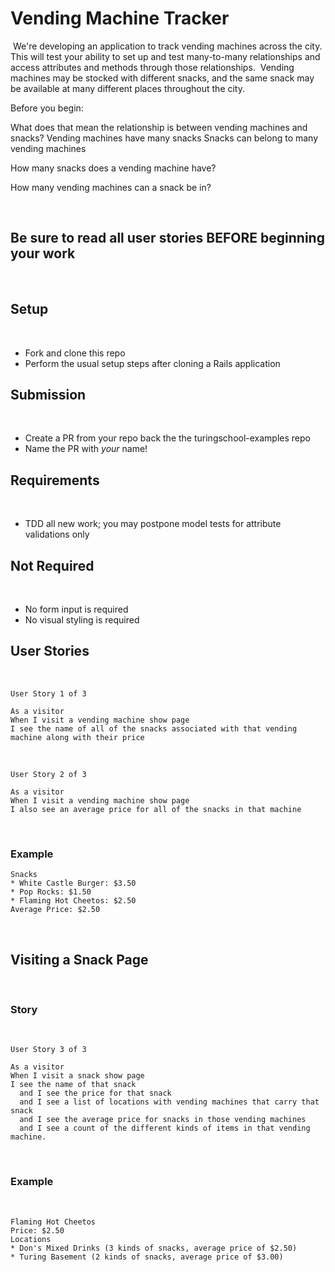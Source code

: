 # Vending Machine Tracker
​
We're developing an application to track vending machines across the city. This will test your ability to set up and test many-to-many relationships and access attributes and methods through those relationships.
​
Vending machines may be stocked with different snacks, and the same snack may be available at many different places throughout the city.

Before you begin:

What does that mean the relationship is between vending machines and snacks?
Vending machines have many snacks
Snacks can belong to many vending machines

How many snacks does a vending machine have?

How many vending machines can a snack be in?

​
## Be sure to read all user stories BEFORE beginning your work
​
## Setup
​
- Fork and clone this repo
- Perform the usual setup steps after cloning a Rails application
​
## Submission
​
- Create a PR from your repo back the the turingschool-examples repo
- Name the PR with *your* name!
​
## Requirements
​
- TDD all new work; you may postpone model tests for attribute validations only
​
## Not Required
​
- No form input is required
- No visual styling is required
​
​
## User Stories
​
```
User Story 1 of 3
​
As a visitor
When I visit a vending machine show page
I see the name of all of the snacks associated with that vending machine along with their price
```
​
```
User Story 2 of 3
​
As a visitor
When I visit a vending machine show page
I also see an average price for all of the snacks in that machine
```
​
### Example
```Don's Mixed Drinks
Snacks
* White Castle Burger: $3.50
* Pop Rocks: $1.50
* Flaming Hot Cheetos: $2.50
Average Price: $2.50
```
​
## Visiting a Snack Page
​
### Story
​
```
User Story 3 of 3
​
As a visitor
When I visit a snack show page
I see the name of that snack
  and I see the price for that snack
  and I see a list of locations with vending machines that carry that snack
  and I see the average price for snacks in those vending machines
  and I see a count of the different kinds of items in that vending machine.
```
​
### Example
​
```
Flaming Hot Cheetos
Price: $2.50
Locations
* Don's Mixed Drinks (3 kinds of snacks, average price of $2.50)
* Turing Basement (2 kinds of snacks, average price of $3.00)
```
